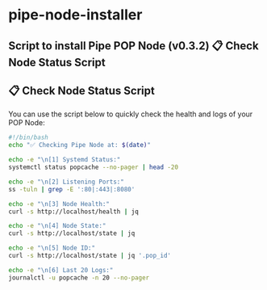 # pipe-node-installer
Script to install Pipe POP Node (v0.3.2)
📋 Check Node Status Script
---

## 📋 Check Node Status Script

You can use the script below to quickly check the health and logs of your POP Node:

```bash
#!/bin/bash
echo "✅ Checking Pipe Node at: $(date)"

echo -e "\n[1] Systemd Status:"
systemctl status popcache --no-pager | head -20

echo -e "\n[2] Listening Ports:"
ss -tuln | grep -E ':80|:443|:8080'

echo -e "\n[3] Node Health:"
curl -s http://localhost/health | jq

echo -e "\n[4] Node State:"
curl -s http://localhost/state | jq

echo -e "\n[5] Node ID:"
curl -s http://localhost/state | jq '.pop_id'

echo -e "\n[6] Last 20 Logs:"
journalctl -u popcache -n 20 --no-pager
